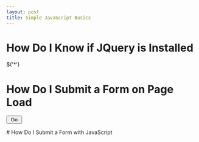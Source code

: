 ```yaml
---
layout: post
title: Simple JavaScript Basics
---
```

# How Do I Know if JQuery is Installed
$('*')
# How Do I Submit a Form on Page Load
<form method="post" action="<%=SAML_URLS[:lithium_endpoint_consume]%>" id="sso_form"> 
<input type="hidden" name="SAMLResponse" value="<%=@SAMLResponse%>" /> 
<input type="hidden" name="RelayState" value="<%=@RelayState%>" /> 
<input type="submit" value=" Go " id="form_submit" /> 
</form> 
<script>
  $(document).ready(function(){
    $('#sso_form').submit();
  });
</script>
# How Do I Submit a Form with JavaScript
<script>
$('#form_submit').click(function(e){
  e.preventDefault();
  $('#sso_form').submit();  
});
</script>